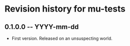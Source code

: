 # Revision history for mu-tests

## 0.1.0.0 -- YYYY-mm-dd

* First version. Released on an unsuspecting world.
